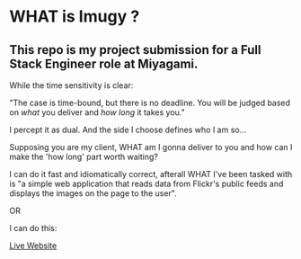 # WHAT is Imugy ?

## This repo is my project submission for a Full Stack Engineer role at Miyagami.

While the time sensitivity is clear:

"The case is time-bound, but there is no deadline. You will be judged based on *what* you deliver and *how long* it takes you."

I percept it as dual. And the side I choose defines who I am so...

Supposing you are my client,
WHAT am I gonna deliver to you and how can I make the 'how long' part worth waiting?

I can do it fast and idiomatically correct, afterall WHAT I've been tasked with is "a simple web application that reads data from Flickr's public feeds and displays the images on the page to the user".

OR 

I can do this:

[Live Website](https://imugy.vercel.app)



